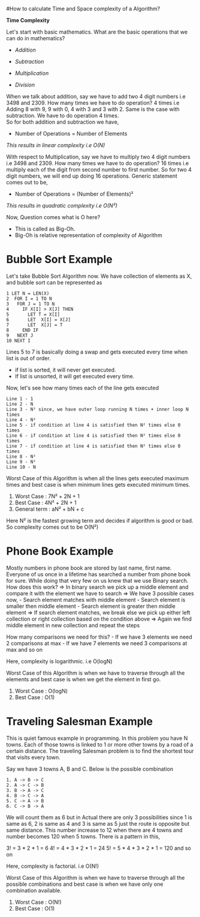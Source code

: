 #How to calculate Time and Space complexity of a Algorithm?

<b>Time Complexity</b>

Let's start with basic mathematics. What are the basic operations that we can do in mathematics?

- _Addition_

- _Subtraction_

- _Multiplication_

- _Division_   

When we talk about addition, say we have to add two 4 digit numbers i.e 3498 and 2309. How many times we have to do operation? 4 times i.e Adding 8 with 9, 9 with 0, 4 with 3 and 3 with 2. Same is the case with subtraction. We have to do operation 4 times.   
So for both addition and subtraction we have, 

- Number of Operations = Number of Elements 

_This results in linear complexity i.e O(N)_      

With respect to Multiplication, say we have to multiply two 4 digit numbers i.e 3498 and 2309. How many times we have to do operation? 
16 times i.e multiply each of the digit from second number to first number. So for two 4 digit numbers, we will end up doing 16 operations. 
Generic statement comes out to be,

- Number of Operations = (Number of Elements)²

_This results in quadratic complexity i.e O(N²)_ 


Now, Question comes what is O here?

- This is called as Big-Oh.
- Big-Oh is relative representation of complexity of Algorithm

	
Bubble Sort Example 
===================
	
Let's take Bubble Sort Algorithm now. We have collection of elements as X, and bubble sort can be represented as

```
1 LET N = LEN(X)
2  FOR I = 1 TO N
3   FOR J = 1 TO N
4     IF X[I] > X[J] THEN
5       LET T = X[I]
6       LET  X[I] = X[J]
7       LET  X[J] = T
8     END IF
9   NEXT J
10 NEXT I
```

Lines 5 to 7 is basically doing a swap and gets executed every time when list is out of order.

- if list is sorted, it will never get executed.
- If list is unsorted, it will get executed every time.

	 
Now, let's see how many times each of the line gets executed

```
Line 1 - 1
Line 2 - N
Line 3 - N² since, we have outer loop running N times + inner loop N times
Line 4 - N²
Line 5 - if condition at line 4 is satisfied then N² times else 0 times 
Line 6 - if condition at line 4 is satisfied then N² times else 0 times
Line 7 - if condition at line 4 is satisfied then N² times else 0 times
Line 8 - N²
Line 9 - N²
Line 10 - N
```

Worst Case of this Algorithm is when all the lines gets executed maximum times and best case is when minimum lines gets executed minimum times.

1. Worst Case : 7N² + 2N + 1
2. Best Case : 4N² + 2N + 1
3. General term : aN² + bN + c

Here N² is the fastest growing term and decides if algorithm is good or bad. So complexity comes out to be O(N²) 

Phone Book Example 
==================

Mostly numbers in phone book are stored by last name, first name. Everyone of us once in a lifetime has searched a number from phone book for sure.
While doing that very few on us knew that we use Binary search. 
How does this work?
=> In binary search we pick up a middle element and compare it with the element we have to search
=> We have 3 possible cases now, 
	- Search element matches with middle element
	- Search element is smaller then middle element
	- Search element is greater then middle element
=> If search element matches, we break else we pick up either left collection or right collection based on the condition above
=> Again we find middle element in new collection and repeat the steps

How many comparisons we need for this?
	- If we have 3 elements we need 2 comparisons at max
	- If we have 7 elements we need 3 comparisons at max and so on
	
Here, complexity is logarithmic. i.e O(logN)

Worst Case of this Algorithm is when we have to traverse through all the elements and best case is when we get the element in first go.

1. Worst Case : O(logN)
2. Best Case : O(1)

Traveling Salesman Example 
==========================

This is quiet famous example in programming. In this problem you have N towns. 
Each of those towns is linked to 1 or more other towns by a road of a certain distance. 
The traveling Salesman problem is to find the shortest tour that visits every town. 

Say we have 3 towns A, B and C. Below is the possible combination

```
1. A -> B -> C
2. A -> C -> B
3. B -> A -> C
4. B -> C -> A
5. C -> A -> B
6. C -> B -> A
```

We will count them as 6 but in Actual there are only 3 possibilities since 1 is same as 6, 2 is same as 4 and 3 is same as 5 just the route is opposite but same distance.
This number increase to 12 when there are 4 towns and number becomes 120 when 5 towns.
There is a pattern in this, 

3! = 3 * 2 * 1 = 6
4! = 4 * 3 * 2 * 1 = 24
5! = 5 * 4 * 3 * 2 * 1 = 120 and so on  

Here, complexity is factorial. i.e O(N!)

Worst Case of this Algorithm is when we have to traverse through all the possible combinations and best case is when we have only one combination available.

1. Worst Case : O(N!)
2. Best Case : O(1) 